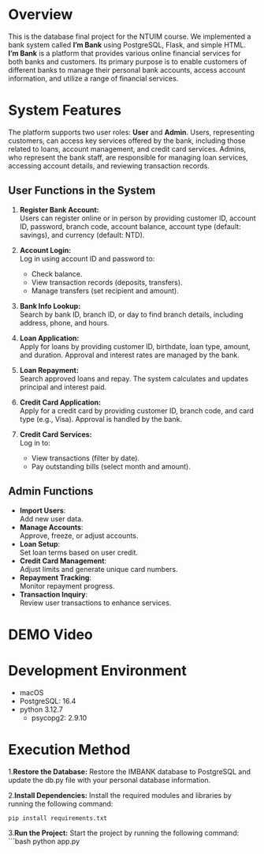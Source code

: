 # Overview  
This is the database final project for the NTUIM course. We implemented a bank system called **I’m Bank** using PostgreSQL, Flask, and simple HTML. **I’m Bank** is a platform that provides various online financial services for both banks and customers. Its primary purpose is to enable customers of different banks to manage their personal bank accounts, access account information, and utilize a range of financial services.

# System Features


The platform supports two user roles: **User** and **Admin**. Users, representing customers, can access key services offered by the bank, including those related to loans, account management, and credit card services. Admins, who represent the bank staff, are responsible for managing loan services, accessing account details, and reviewing transaction records.

## User Functions in the System

1. **Register Bank Account:**  
   Users can register online or in person by providing customer ID, account ID, password, branch code, account balance, account type (default: savings), and currency (default: NTD).

2. **Account Login:**  
   Log in using account ID and password to:  
   - Check balance.  
   - View transaction records (deposits, transfers).  
   - Manage transfers (set recipient and amount).

3. **Bank Info Lookup:**  
   Search by bank ID, branch ID, or day to find branch details, including address, phone, and hours.

4. **Loan Application:**  
   Apply for loans by providing customer ID, birthdate, loan type, amount, and duration. Approval and interest rates are managed by the bank.

5. **Loan Repayment:**  
   Search approved loans and repay. The system calculates and updates principal and interest paid.

6. **Credit Card Application:**  
   Apply for a credit card by providing customer ID, branch code, and card type (e.g., Visa). Approval is handled by the bank.

7. **Credit Card Services:**  
   Log in to:  
   - View transactions (filter by date).  
   - Pay outstanding bills (select month and amount).


## Admin Functions
- **Import Users**:  
   Add new user data.  
-  **Manage Accounts**:  
   Approve, freeze, or adjust accounts.  
-  **Loan Setup**:  
   Set loan terms based on user credit.  
-  **Credit Card Management**:  
   Adjust limits and generate unique card numbers.  
-  **Repayment Tracking**:  
   Monitor repayment progress.  
 - **Transaction Inquiry**:  
   Review user transactions to enhance services.


# DEMO Video
# Development Environment
- macOS
- PostgreSQL: 16.4
- python 3.12.7
  - psycopg2: 2.9.10







# Execution Method  
1.**Restore the Database:**
Restore the IMBANK database to PostgreSQL and update the db.py file with your personal database information.

2.**Install Dependencies:**
Install the required modules and libraries by running the following command:
 
   ```bash
   pip install requirements.txt
   ```
   
3.**Run the Project:**
Start the project by running the following command:
      ```bash
   python app.py
   ```



